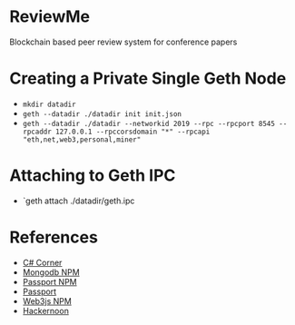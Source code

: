 # ReviewMe
Blockchain based peer review system for conference papers

# Creating a Private Single Geth Node
- `mkdir datadir`
- `geth --datadir ./datadir init init.json`
- `geth --datadir ./datadir --networkid 2019 --rpc --rpcport 8545 --rpcaddr 127.0.0.1 --rpccorsdomain "*" --rpcapi "eth,net,web3,personal,miner"`

# Attaching to Geth IPC
- `geth attach ./datadir/geth.ipc

# References
- [C# Corner](https://www.c-sharpcorner.com/article/building-web-application-using-node-js/)
- [Mongodb NPM](https://www.npmjs.com/package/mongodb)
- [Passport NPM](https://www.npmjs.com/package/passport)
- [Passport](http://www.passportjs.org/)
- [Web3js NPM](https://www.npmjs.com/package/web3)
- [Hackernoon](https://hackernoon.com/set-up-a-private-ethereum-blockchain-and-deploy-your-first-solidity-smart-contract-on-the-caa8334c343d)

